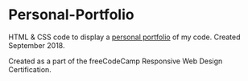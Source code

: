 # Personal-Portfolio
HTML &amp; CSS code to display a <a href="https://codepen.io/2019ajayaraman/full/aaWoBV/">personal portfolio</a> of my code. Created September 2018. 

Created as a part of the freeCodeCamp Responsive Web Design Certification.

